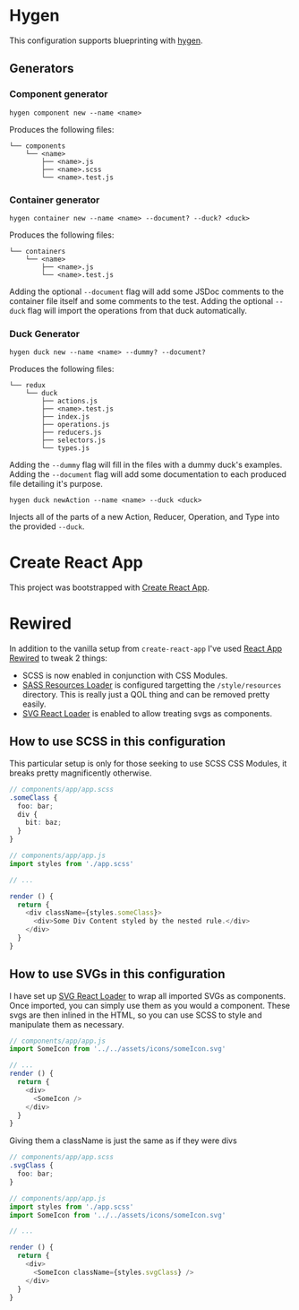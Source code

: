 # Hygen
This configuration supports blueprinting with [hygen](http://www.hygen.io/quick-start).

## Generators
### Component generator
```
hygen component new --name <name>
```
Produces the following files:
```
└── components
    └── <name>
        ├── <name>.js
        ├── <name>.scss
        └── <name>.test.js
```

### Container generator
```
hygen container new --name <name> --document? --duck? <duck>
```
Produces the following files:
```
└── containers
    └── <name>
        ├── <name>.js
        └── <name>.test.js
```
Adding the optional `--document` flag will add some JSDoc comments to the container file itself and some comments to the test.
Adding the optional `--duck` flag will import the operations from that duck automatically.

### Duck Generator
```
hygen duck new --name <name> --dummy? --document?
```
Produces the following files:
```
└── redux
    └── duck
        ├── actions.js
        ├── <name>.test.js
        ├── index.js
        ├── operations.js
        ├── reducers.js
        ├── selectors.js
        └── types.js
```
Adding the `--dummy` flag will fill in the files with a dummy duck's examples.
Adding the `--document` flag will add some documentation to each produced file detailing it's purpose.

```
hygen duck newAction --name <name> --duck <duck>
```
Injects all of the parts of a new Action, Reducer, Operation, and Type into the provided `--duck`.


# Create React App
This project was bootstrapped with [Create React App](https://github.com/facebookincubator/create-react-app).

# Rewired
In addition to the vanilla setup from `create-react-app` I've used [React App Rewired](https://github.com/timarney/react-app-rewired) to tweak 2 things:
- SCSS is now enabled in conjunction with CSS Modules.
- [SASS Resources Loader](https://github.com/shakacode/sass-resources-loader) is configured targetting the `/style/resources` directory. This is really just a QOL thing and can be removed pretty easily.
- [SVG React Loader](https://github.com/jhamlet/svg-react-loader) is enabled to allow treating svgs as components.

## How to use SCSS in this configuration
This particular setup is only for those seeking to use SCSS CSS Modules, it breaks pretty magnificently otherwise.
```scss
// components/app/app.scss
.someClass {
  foo: bar;
  div {
    bit: baz;
  }
}
```
```js
// components/app/app.js
import styles from './app.scss'

// ...

render () {
  return {
    <div className={styles.someClass}>
      <div>Some Div Content styled by the nested rule.</div>
    </div>
  }
}
```

## How to use SVGs in this configuration
I have set up [SVG React Loader](https://github.com/jhamlet/svg-react-loader) to wrap all imported SVGs as components. Once imported, you can simply use them as you would a component. These svgs are then inlined in the HTML, so you can use SCSS to style and manipulate them as necessary.
```js
// components/app/app.js
import SomeIcon from '../../assets/icons/someIcon.svg'

// ...
render () {
  return {
    <div>
      <SomeIcon />
    </div>
  }
}
```

Giving them a className is just the same as if they were divs
```scss
// components/app/app.scss
.svgClass {
  foo: bar;
}
```
```js
// components/app/app.js
import styles from './app.scss'
import SomeIcon from '../../assets/icons/someIcon.svg'

// ...

render () {
  return {
    <div>
      <SomeIcon className={styles.svgClass} />
    </div>
  }
}
```